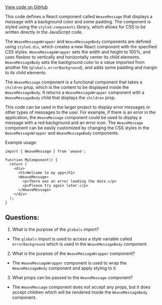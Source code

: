 [View code on GitHub](https://github.com/wandb/weave/weave-js/src/components/Panel2/WeaveMessage.tsx)

This code defines a React component called `WeaveMessage` that displays a message with a background color and some padding. The component is styled using the `styled-components` library, which allows for CSS to be written directly in the JavaScript code. 

The `WeaveMessageWrapper` and `WeaveMessageBody` components are defined using `styled.div`, which creates a new React component with the specified CSS styles. `WeaveMessageWrapper` sets the width and height to 100%, and uses flexbox to vertically and horizontally center its child elements. `WeaveMessageBody` sets the background color to a value imported from another file (`globals.errorBackground`), and adds some padding and margin to its child elements.

The `WeaveMessage` component is a functional component that takes a `children` prop, which is the content to be displayed inside the `WeaveMessageBody`. It returns a `WeaveMessageWrapper` component with a `WeaveMessageBody` child that displays the `children` prop.

This code can be used in the larger project to display error messages or other types of messages to the user. For example, if there is an error in the application, the `WeaveMessage` component could be used to display a message with a red background and an error icon. The `WeaveMessage` component can be easily customized by changing the CSS styles in the `WeaveMessageWrapper` and `WeaveMessageBody` components. 

Example usage:

```
import { WeaveMessage } from 'weave';

function MyComponent() {
  return (
    <div>
      <h1>Welcome to my app</h1>
      <WeaveMessage>
        <p>There was an error loading the data.</p>
        <p>Please try again later.</p>
      </WeaveMessage>
    </div>
  );
}
```
## Questions: 
 1. What is the purpose of the `globals` import?
- The `globals` import is used to access a style variable called `errorBackground` which is used in the `WeaveMessageBody` component.

2. What is the purpose of the `WeaveMessageWrapper` component?
- The `WeaveMessageWrapper` component is used to wrap the `WeaveMessageBody` component and apply styling to it.

3. What props can be passed to the `WeaveMessage` component?
- The `WeaveMessage` component does not accept any props, but it does accept children which will be rendered inside the `WeaveMessageBody` component.